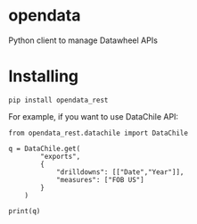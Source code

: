 # opendata
Python client to manage Datawheel APIs

# Installing
`pip install opendata_rest`

For example, if you want to use DataChile API:

```
from opendata_rest.datachile import DataChile

q = DataChile.get(
        "exports",
        {
            "drilldowns": [["Date","Year"]],
            "measures": ["FOB US"]
        }
    )

print(q)
```
